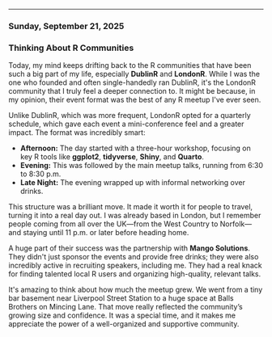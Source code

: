 ---
### Sunday, September 21, 2025

### **Thinking About R Communities**

Today, my mind keeps drifting back to the R communities that have been such a big part of my life, especially **DublinR** and **LondonR**. While I was the one who founded and often single-handedly ran DublinR, it's the LondonR community that I truly feel a deeper connection to. It might be because, in my opinion, their event format was the best of any R meetup I've ever seen.

Unlike DublinR, which was more frequent, LondonR opted for a quarterly schedule, which gave each event a mini-conference feel and a greater impact. The format was incredibly smart:

* **Afternoon:** The day started with a three-hour workshop, focusing on key R tools like **ggplot2**, **tidyverse**, **Shiny**, and **Quarto**.
* **Evening:** This was followed by the main meetup talks, running from 6:30 to 8:30 p.m.
* **Late Night:** The evening wrapped up with informal networking over drinks.

This structure was a brilliant move. It made it worth it for people to travel, turning it into a real day out. I was already based in London, but I remember people coming from all over the UK—from the West Country to Norfolk—and staying until 11 p.m. or later before heading home.

A huge part of their success was the partnership with **Mango Solutions**. They didn't just sponsor the events and provide free drinks; they were also incredibly active in recruiting speakers, including me. They had a real knack for finding talented local R users and organizing high-quality, relevant talks.

It's amazing to think about how much the meetup grew. We went from a tiny bar basement near Liverpool Street Station to a huge space at Balls Brothers on Mincing Lane. That move really reflected the community’s growing size and confidence. It was a special time, and it makes me appreciate the power of a well-organized and supportive community.
